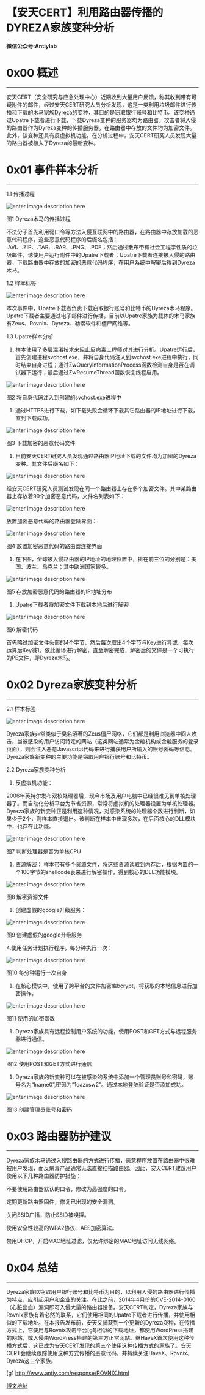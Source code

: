 # 【安天CERT】利用路由器传播的DYREZA家族变种分析

**微信公众号:Antiylab**

0x00 概述
=======

* * *

安天CERT（安全研究与应急处理中心）近期收到大量用户反馈，称其收到带有可疑附件的邮件，经过安天CERT研究人员分析发现，这是一类利用垃圾邮件进行传播和下载的木马家族Dyreza的变种，其目的是窃取银行账号和比特币。该变种通过Upatre下载者进行下载，下载Dyreza变种的服务器均为路由器。攻击者将入侵的路由器作为Dyreza变种的传播服务器，在路由器中存放的文件均为加密文件。此外，该变种还具有反虚拟机功能。在分析过程中，安天CERT研究人员发现大量的路由器被植入了Dyreza的最新变种。

0x01 事件样本分析
===========

* * *

1.1 传播过程

![enter image description here](http://drops.javaweb.org/uploads/images/48de759692c59d15c78a83640a829b59c8e94393.jpg)

图1 Dyreza木马的传播过程

不法分子首先利用弱口令等方法入侵互联网中的路由器，在路由器中存放加载的恶意代码程序，这些恶意代码程序的后缀名包括： .AVI、.ZIP、.TAR、.RAR、.PNG、.PDF；然后通过散布带有社会工程学性质的垃圾邮件，诱使用户运行附件中的Upatre下载者；Upatre下载者连接被入侵的路由器，下载路由器中存放的加密的恶意代码程序，在用户系统中解密后得到Dyreza木马。

1.2 样本标签

![enter image description here](http://drops.javaweb.org/uploads/images/6bfe93fdcac29d11698370178cd0d4bb89c7eb92.jpg)

本次事件中，Upatre下载者负责下载窃取银行账号和比特币的Dyreza木马程序。Upatre下载者主要通过电子邮件进行传播，目前以Upatre家族为载体的木马家族有Zeus、Rovnix、Dyreza、勒索软件和僵尸网络等。

1.3 Upatre样本分析

1.  样本使用了多层混淆技术来阻止反病毒工程师对其进行分析。Upatre运行后，首先创建进程svchost.exe，并将自身代码注入到svchost.exe进程中执行，同时结束自身进程；通过ZwQueryInformationProcess函数检测自身是否在调试器下运行；最后通过ZwResumeThread函数恢复线程启用。

![enter image description here](http://drops.javaweb.org/uploads/images/e0dcac02f8c1cc150bbd48ee0973ecb373c9578d.jpg)

图2 将自身代码注入到创建的svchost.exe进程中

1.  通过HTTPS进行下载，如下载失败会循环下载其它路由器的IP地址进行下载，直到下载成功。

![enter image description here](http://drops.javaweb.org/uploads/images/fdba9f65c680a6f7bfcce37c295e0c4c8e3dd1e0.jpg)

图3 下载加密的恶意代码文件

1.  目前安天CERT研究人员发现通过路由器IP地址下载的文件均为加密的Dyreza变种。其文件后缀名如下：

![enter image description here](http://drops.javaweb.org/uploads/images/6526c5f739025477d81c7c2d6ad17a7ed2244ba2.jpg)

经安天CERT研究人员测试发现在同一个路由器上存在多个加密文件。其中某路由器上存放着99个加密恶意代码，文件名列表如下：

![enter image description here](http://drops.javaweb.org/uploads/images/3307b8a799814dc714baa287beb4c9bc836dadc4.jpg)

放置加密恶意代码的路由器登陆界面：

![enter image description here](http://drops.javaweb.org/uploads/images/71c3dfe246fc811cfc67d59bdeb8df33c704905f.jpg)

图4 放置加密恶意代码的路由器连接界面

1.  在下图，全球被入侵路由器的IP地址的地理位置中，排在前三位的分别是：美国、波兰、乌克兰；其中欧洲国家较多。

![enter image description here](http://drops.javaweb.org/uploads/images/f66bfe4c177c97772aeea68e406866cea33c72a5.jpg)

图5 存放加密恶意代码的路由器的IP地址分布

1.  Upatre下载者将加密文件下载到本地后进行解密

![enter image description here](http://drops.javaweb.org/uploads/images/950e9e82e41109cedfa50a8ebf9818ef4fc33ce7.jpg)

图6 解密代码

首先略过加密文件头部的4个字节，然后每次取出4个字节与Key进行异或，每次运算后Key减1。依此循环进行解密，直至解密完成，解密后的文件是一个可执行的PE文件，即Dyreza木马。

0x02 Dyreza家族变种分析
=================

* * *

2.1 样本标签

![enter image description here](http://drops.javaweb.org/uploads/images/9f0102c1b0a42fa8bfdf4b7a1a59bb77b2303d56.jpg)

Dyreza家族非常类似于臭名昭著的Zeus僵尸网络，它们都是利用浏览器中间人攻击，当被感染的用户访问特定的网站（这类网站通常为金融机构或金融服务的登录页面），则会注入恶意Javascript代码来进行捕获用户所输入的账号密码等信息。Dyreza家族新变种的主要功能是窃取用户银行账号和比特币。

2.2 Dyreza家族变种分析

1.  反虚拟机功能：

2006年英特尔发布双核处理器后，现今市场及用户电脑中已经很难见到单核处理器了。而自动化分析平台为节省资源，常常将虚拟机的处理器设置为单核处理器。Dyreza家族的新变种正是利用这种情况，对感染系统的处理器个数进行判断，如果少于2个，则样本直接退出。该判断在样本中出现多次，在后面核心的DLL模块中，也存在此功能。

![enter image description here](http://drops.javaweb.org/uploads/images/acadc41ce11337444da287369ea6aab00dbe5e1a.jpg)

图7 判断处理器是否为单核CPU

1.  资源解密： 样本带有多个资源文件，将这些资源读取到内存后，根据内置的一个100字节的shellcode表来进行解密操作，得到核心的DLL功能模块。

![enter image description here](http://drops.javaweb.org/uploads/images/01caa8e4e59e22ca54867e8a4b2e802cb960ae7d.jpg)

图8 解密资源文件

1.  创建虚假的google升级服务：

![enter image description here](http://drops.javaweb.org/uploads/images/28bf3fa3b04ca0110436b09e31082c46affb814f.jpg)

图9 创建虚假的google升级服务

4.使用任务计划执行程序，每分钟执行一次：

![enter image description here](http://drops.javaweb.org/uploads/images/e2086b9e371e9523b794df39470062b029ecee2e.jpg)

图10 每分钟运行一次自身

1.  在核心模块中，使用了跨平台的文件加密库bcrypt，将获取的本地信息进行加密操作。

![enter image description here](http://drops.javaweb.org/uploads/images/4cd5c5ba2d58e799f73d4e111e29091e4ae92f08.jpg)

图11 使用的加密函数

1.  Dyreza家族具有远程控制用户系统的功能，使用POST和GET方式与远程服务器进行通信。

![enter image description here](http://drops.javaweb.org/uploads/images/97e6d18d917960395a74b7f491a3fb2275b0a8e7.jpg)

图12 使用POST和GET方式进行通信

1.  Dyreza家族的新变种可以在被感染的系统中添加一个管理员账号和密码，账号名为“lname0”,密码为“1qazxsw2”。通过本地登陆验证是否添加成功。

![enter image description here](http://drops.javaweb.org/uploads/images/eba9027d4f0cbab703c7777b0c516491811b525c.jpg)

图13 创建管理员账号和密码

0x03 路由器防护建议
============

* * *

Dyreza家族木马通过入侵路由器的方式进行传播，恶意程序放置在路由器中很难被用户发现，而反病毒产品通常无法直接扫描路由器。因此，安天CERT建议用户使用以下几种路由器防护措施：

不要使用路由器默认的口令，修改为高强度的口令。

定期更新路由器固件，修复已出现的安全漏洞。

关闭SSID广播，防止SSID被嗅探。

使用安全性较高的WPA2协议、AES加密算法。

禁用DHCP，开启MAC地址过滤，仅允许绑定的MAC地址访问无线网络。

0x04 总结
=======

* * *

Dyreza家族以窃取用户银行账号和比特币为目的，以利用入侵的路由器进行传播为特点，应引起用户和企业的关注。在此之前，2014年4月份的CVE-2014-0160（心脏出血）漏洞即可入侵大量的路由器设备。安天CERT判定，Dyreza家族与Rovnix家族有着必然的联系，它们使用相同的Upatre下载者进行传播，并使用相似的下载地址。在本报告发布前，安天又捕获到一个更新的Dyreza变种，在传播方式上，它使用与Rovnix攻击平台[g1]相似的下载地址，都使用WordPress搭建的网站，或入侵由WordPress搭建的第三方正常网站。继HaveX首次使用这种传播方式后，这已成为安天CERT发现的第三个使用这种传播方式的家族了。安天CERT会继续跟踪使用这种方式传播的恶意代码，并持续关注HaveX、Rovnix、Dyreza这三个家族。

[g1 http://www.antiy.com/response/ROVNIX.html

[博文地址](http://drops.wooyun.org/papers/7478)